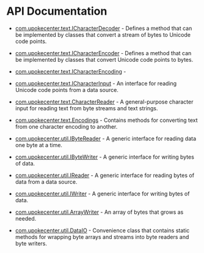 # API Documentation

* [com.upokecenter.text.ICharacterDecoder](com.upokecenter.text.ICharacterDecoder.md) -
Defines a method that can be implemented by classes that convert a stream of
 bytes to Unicode code points.

* [com.upokecenter.text.ICharacterEncoder](com.upokecenter.text.ICharacterEncoder.md) -
Defines a method that can be implemented by classes that convert Unicode
 code points to bytes.

* [com.upokecenter.text.ICharacterEncoding](com.upokecenter.text.ICharacterEncoding.md) -  

* [com.upokecenter.text.ICharacterInput](com.upokecenter.text.ICharacterInput.md) -
An interface for reading Unicode code points from a data source.

* [com.upokecenter.text.CharacterReader](com.upokecenter.text.CharacterReader.md) -
A general-purpose character input for reading text from byte streams and
 text strings.

* [com.upokecenter.text.Encodings](com.upokecenter.text.Encodings.md) -
Contains methods for converting text from one character encoding to another.

* [com.upokecenter.util.IByteReader](com.upokecenter.util.IByteReader.md) -
A generic interface for reading data one byte at a time.

* [com.upokecenter.util.IByteWriter](com.upokecenter.util.IByteWriter.md) -
A generic interface for writing bytes of data.

* [com.upokecenter.util.IReader](com.upokecenter.util.IReader.md) -
A generic interface for reading bytes of data from a data source.

* [com.upokecenter.util.IWriter](com.upokecenter.util.IWriter.md) -
A generic interface for writing bytes of data.

* [com.upokecenter.util.ArrayWriter](com.upokecenter.util.ArrayWriter.md) -
An array of bytes that grows as needed.

* [com.upokecenter.util.DataIO](com.upokecenter.util.DataIO.md) -
Convenience class that contains static methods for wrapping byte arrays and
 streams into byte readers and byte writers.
